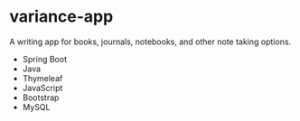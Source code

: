 # variance-app

A writing app for books, journals, notebooks, and other note taking options.

- Spring Boot
- Java
- Thymeleaf
- JavaScript
- Bootstrap
- MySQL

